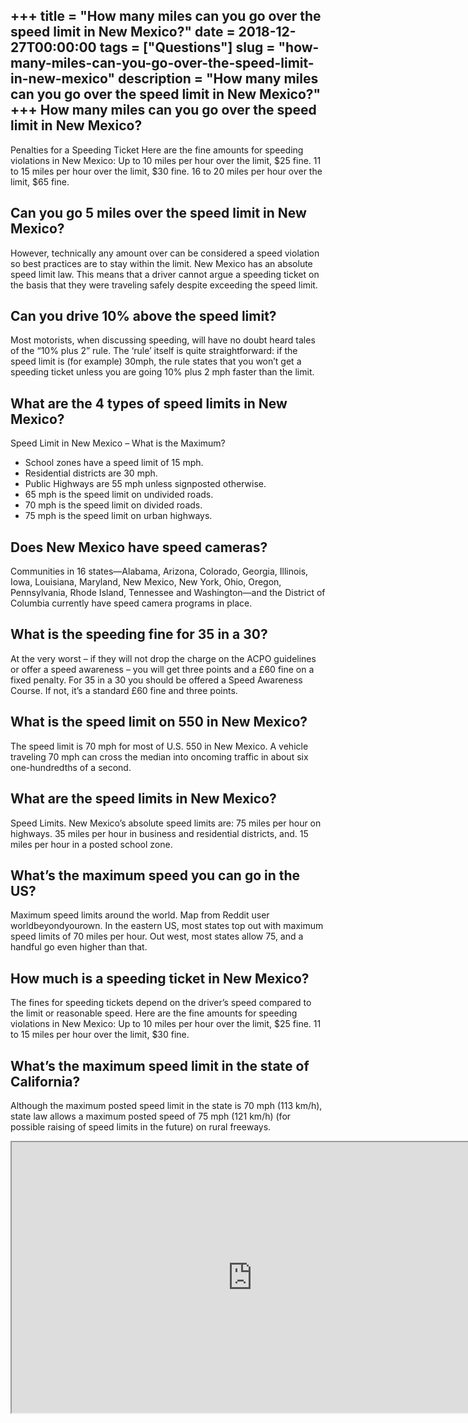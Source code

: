 +++
title = "How many miles can you go over the speed limit in New Mexico?"
date = 2018-12-27T00:00:00
tags = ["Questions"]
slug = "how-many-miles-can-you-go-over-the-speed-limit-in-new-mexico"
description = "How many miles can you go over the speed limit in New Mexico?"
+++
How many miles can you go over the speed limit in New Mexico?
-------------------------------------------------------------

Penalties for a Speeding Ticket Here are the fine amounts for speeding violations in New Mexico: Up to 10 miles per hour over the limit, $25 fine. 11 to 15 miles per hour over the limit, $30 fine. 16 to 20 miles per hour over the limit, $65 fine.

Can you go 5 miles over the speed limit in New Mexico?
------------------------------------------------------

However, technically any amount over can be considered a speed violation so best practices are to stay within the limit. New Mexico has an absolute speed limit law. This means that a driver cannot argue a speeding ticket on the basis that they were traveling safely despite exceeding the speed limit.

Can you drive 10% above the speed limit?
----------------------------------------

Most motorists, when discussing speeding, will have no doubt heard tales of the “10% plus 2” rule. The ‘rule’ itself is quite straightforward: if the speed limit is (for example) 30mph, the rule states that you won’t get a speeding ticket unless you are going 10% plus 2 mph faster than the limit.

What are the 4 types of speed limits in New Mexico?
---------------------------------------------------

Speed Limit in New Mexico – What is the Maximum?

- School zones have a speed limit of 15 mph.
- Residential districts are 30 mph.
- Public Highways are 55 mph unless signposted otherwise.
- 65 mph is the speed limit on undivided roads.
- 70 mph is the speed limit on divided roads.
- 75 mph is the speed limit on urban highways.

Does New Mexico have speed cameras?
-----------------------------------

Communities in 16 states—Alabama, Arizona, Colorado, Georgia, Illinois, Iowa, Louisiana, Maryland, New Mexico, New York, Ohio, Oregon, Pennsylvania, Rhode Island, Tennessee and Washington—and the District of Columbia currently have speed camera programs in place.

What is the speeding fine for 35 in a 30?
-----------------------------------------

At the very worst – if they will not drop the charge on the ACPO guidelines or offer a speed awareness – you will get three points and a £60 fine on a fixed penalty. For 35 in a 30 you should be offered a Speed Awareness Course. If not, it’s a standard £60 fine and three points.

What is the speed limit on 550 in New Mexico?
---------------------------------------------

The speed limit is 70 mph for most of U.S. 550 in New Mexico. A vehicle traveling 70 mph can cross the median into oncoming traffic in about six one-hundredths of a second.

What are the speed limits in New Mexico?
----------------------------------------

Speed Limits. New Mexico’s absolute speed limits are: 75 miles per hour on highways. 35 miles per hour in business and residential districts, and. 15 miles per hour in a posted school zone.

What’s the maximum speed you can go in the US?
----------------------------------------------

Maximum speed limits around the world. Map from Reddit user worldbeyondyourown. In the eastern US, most states top out with maximum speed limits of 70 miles per hour. Out west, most states allow 75, and a handful go even higher than that.

How much is a speeding ticket in New Mexico?
--------------------------------------------

The fines for speeding tickets depend on the driver’s speed compared to the limit or reasonable speed. Here are the fine amounts for speeding violations in New Mexico: Up to 10 miles per hour over the limit, $25 fine. 11 to 15 miles per hour over the limit, $30 fine.

What’s the maximum speed limit in the state of California?
----------------------------------------------------------

Although the maximum posted speed limit in the state is 70 mph (113 km/h), state law allows a maximum posted speed of 75 mph (121 km/h) (for possible raising of speed limits in the future) on rural freeways.

<iframe allow="accelerometer; autoplay; clipboard-write; encrypted-media; gyroscope; picture-in-picture" allowfullscreen="" class="__youtube_prefs__  epyt-is-override  no-lazyload" data-no-lazy="1" data-origheight="433" data-origwidth="770" data-skipgform_ajax_framebjll="" height="433" id="_ytid_64242" loading="lazy" src="https://www.youtube.com/embed/QpES2yUnd58?enablejsapi=1&autoplay=0&cc_load_policy=0&cc_lang_pref=&iv_load_policy=1&loop=0&modestbranding=0&rel=1&fs=1&playsinline=0&autohide=2&theme=dark&color=red&controls=1&" title="YouTube player" width="770"></iframe>